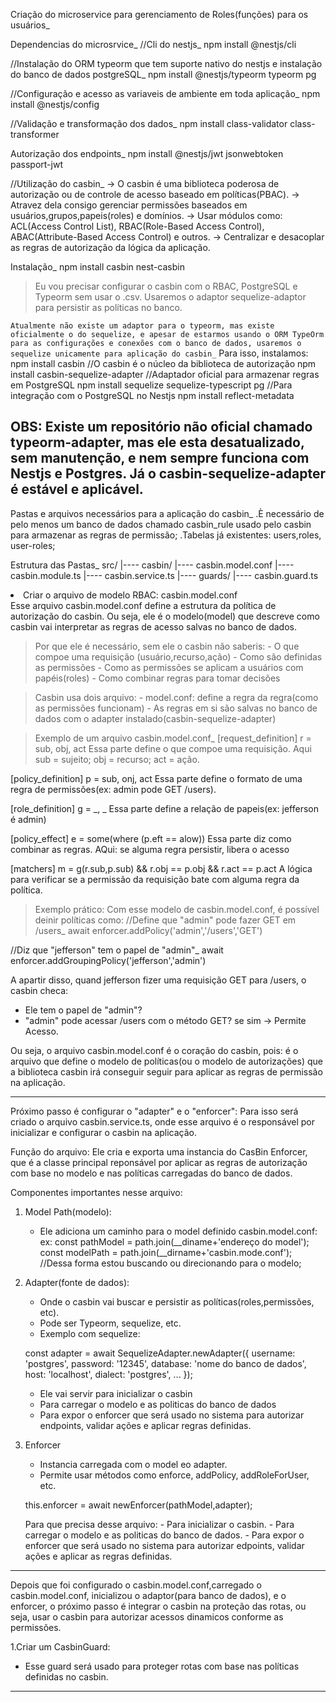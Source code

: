 Criação do microservice para gerenciamento de Roles(funções) para os usuários_

Dependencias do microsrvice_
//Cli do nestjs_
npm install @nestjs/cli

//Instalação do ORM typeorm que tem suporte nativo do nestjs e instalação do banco de dados postgreSQL_
npm install @nestjs/typeorm typeorm pg

//Configuração e acesso as variaveis de ambiente em toda aplicação_
npm install @nestjs/config

//Validação e transformação dos dados_
npm install class-validator class-transformer

Autorização dos endpoints_
npm install @nestjs/jwt jsonwebtoken passport-jwt

//Utilização do casbin_
-> O casbin é uma biblioteca poderosa de autorização ou de controle de acesso baseado em políticas(PBAC).
-> Atravez dela consigo gerenciar permissões baseados em usuários,grupos,papeis(roles) e domínios.
-> Usar módulos como: ACL(Access Control List), RBAC(Role-Based Access Control), ABAC(Attribute-Based Access Control) e outros.
-> Centralizar e desacoplar as regras de autorização da lógica da aplicação.

Instalação_
npm install casbin nest-casbin

> Eu vou precisar configurar o casbin com o RBAC, PostgreSQL e Typeorm sem usar o .csv.
> Usaremos o adaptor sequelize-adaptor para persistir as políticas no banco.

`Atualmente não existe um adaptor para o typeorm, mas existe oficialmente o do sequelize,
e apesar de estarmos usando o ORM TypeOrm para as configurações e conexões com o banco de dados,
usaremos o sequelize unicamente para aplicação do casbin_`
Para isso, instalamos:
npm install casbin //O casbin é o núcleo da biblioteca de autorização
npm install casbin-sequelize-adapter //Adaptador oficial para armazenar regras em PostgreSQL
npm install sequelize sequelize-typescript pg //Para integração com o PostgreSQL no Nestjs
npm install reflect-metadata

OBS: Existe um repositório não oficial chamado typeorm-adapter, mas ele esta desatualizado,
sem manutenção, e nem sempre funciona com Nestjs e Postgres. Já o casbin-sequelize-adapter 
é estável e aplicável.
-------------------------------------------------------------------------------------------------------------
Pastas e arquivos necessários para a aplicação do casbin_
.È necessário de pelo menos um banco de dados chamado casbin_rule usado pelo casbin para armazenar as regras de permissão;
.Tabelas já existentes: users,roles, user-roles;

Estrutura das Pastas_
src/
 |---- casbin/
          |---- casbin.model.conf
          |---- casbin.module.ts
          |---- casbin.service.ts
          |---- guards/
                   |---- casbin.guard.ts

<li>Criar o arquivo de modelo RBAC: casbin.model.conf</li>
Esse arquivo casbin.model.conf define a estrutura da política de autorização do casbin.
Ou seja, ele é o modelo(model) que descreve como casbin vai interpretar as regras de acesso 
salvas no banco de dados.

> Por que ele é necessário, sem ele o casbin não saberis:
    - O que compoe uma requisição (usuário,recurso,ação)
    - Como são definidas as permissões
    - Como as permissões se aplicam a usuários com papéis(roles)
    - Como combinar regras para tomar decisões

> Casbin usa dois arquivo:
    - model.conf: define a regra da regra(como as permissões funcionam)
    - As regras em si são salvas no banco de dados com o adapter instalado(casbin-sequelize-adapter)

> Exemplo de um arquivo casbin.model.conf_
[request_definition]
r = sub, obj, act
Essa parte define o que compoe uma requisição. Aqui sub = sujeito; obj = recurso; act = ação.

[policy_definition]
p = sub, onj, act
Essa parte define o formato de uma regra de permissões(ex: admin pode GET /users).

[role_definition]
g = _, _
Essa parte define a relação de papeis(ex: jefferson é admin)

[policy_effect]
e = some(where (p.eft == alow))
Essa parte diz como combinar as regras. AQui: se alguma regra persistir, libera o acesso

[matchers]
m = g(r.sub,p.sub) && r.obj == p.obj && r.act == p.act
A lógica para verificar se a permissão da requisição bate com alguma regra da política.

> Exemplo prático:
Com esse modelo de casbin.model.conf, é possível deinir políticas como:
//Define que "admin" pode fazer GET em /users_
await enforcer.addPolicy('admin','/users','GET')

//Diz que "jefferson" tem o papel de "admin"_
await enforcer.addGroupingPolicy('jefferson','admin')

A apartir disso, quand jefferson fizer uma requisição GET para /users, o casbin checa:
 - Ele tem o papel de "admin"?
 - "admin" pode acessar /users com o método GET?
se sim -> Permite Acesso.

Ou seja, o arquivo casbin.model.conf é o coração do casbin, pois:
é o arquivo que define o modelo de políticas(ou o modelo de autorizações) que a biblioteca casbin 
irá conseguir seguir para aplicar as regras de permissão na aplicação.

---------------------------------------------------------------------------------------------------------------
Próximo passo é configurar o "adapter" e o "enforcer":
Para isso será criado o arquivo casbin.service.ts, onde esse arquivo é o responsável
por inicializar e configurar o casbin na aplicação.

Função do arquivo: 
Ele cria e exporta uma instancia do CasBin Enforcer, que é a classe principal reponsável por 
aplicar as regras de autorização com base no modelo e nas políticas carregadas do banco de dados.

Componentes importantes nesse arquivo:
1. Model Path(modelo):
    - Ele adiciona um caminho para o model definido casbin.model.conf:
    ex: const pathModel = path.join(__diname+'endereço do model');
    const modelPath = path.join(__dirname+'casbin.mode.conf'); //Dessa forma estou buscando ou direcionando para o modelo;

2. Adapter(fonte de dados):
    - Onde o casbin vai buscar e persistir as políticas(roles,permissões, etc).
    - Pode ser Typeorm, sequelize, etc.
    - Exemplo com sequelize: 

    const adapter = await SequelizeAdapter.newAdapter({
        username: 'postgres',
        password: '12345',
        database: 'nome do banco de dados',
        host: 'localhost',
        dialect: 'postgres',
        ...
    });
    - Ele vai servir para inicializar o casbin
    - Para carregar o modelo e as politicas do banco de dados
    - Para expor o enforcer que será usado no sistema para autorizar endpoints, validar ações e
    aplicar regras definidas.

3. Enforcer
    - Instancia carregada com o model eo adapter.
    - Permite usar métodos como enforce, addPolicy, addRoleForUser, etc.

    this.enforcer = await newEnforcer(pathModel,adapter);

    Para que precisa desse arquivo:
        - Para inicializar o casbin.
        - Para carregar o modelo e as politicas do banco de dados.
        - Para expor o enforcer que será usado no sistema para autorizar edpoints, 
        validar ações e aplicar as regras definidas.
---------------------------------------------------------------------------------------------------------------
Depois que foi configurado o casbin.model.conf,carregado o casbin.model.conf, inicializou o adaptor(para banco de dados),
e o enforcer, o próximo passo é integrar o casbin na proteção das rotas, ou seja, usar o casbin para autorizar 
acessos dinamicos conforme as permissões.

1.Criar um CasbinGuard:
 - Esse guard será usado para proteger rotas com base nas políticas definidas no casbin.

<hr/>